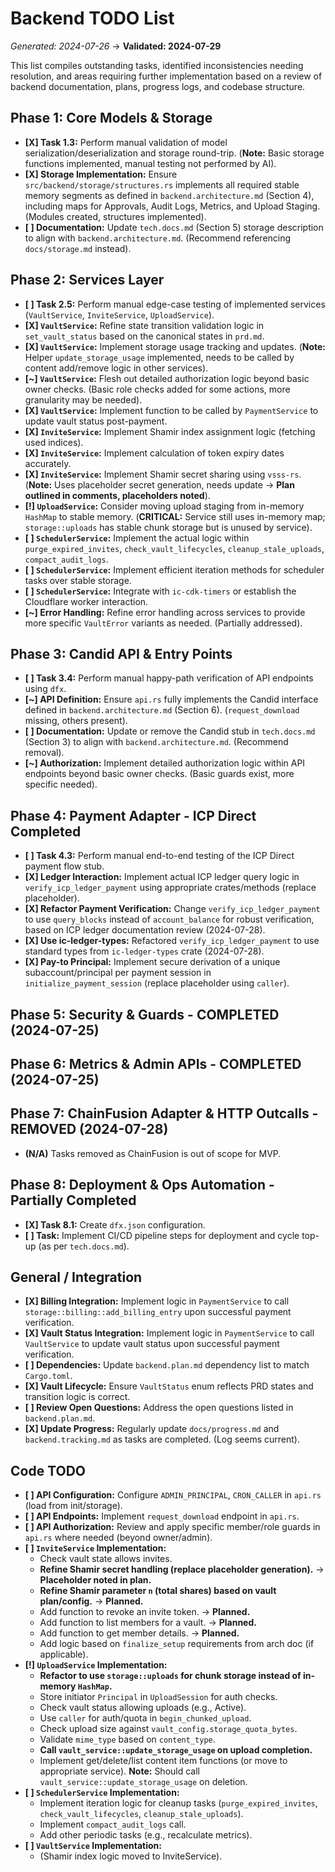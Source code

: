 # Backend TODO List

*Generated: 2024-07-26* -> **Validated: 2024-07-29**

This list compiles outstanding tasks, identified inconsistencies needing resolution, and areas requiring further implementation based on a review of backend documentation, plans, progress logs, and codebase structure.

## Phase 1: Core Models & Storage
-   **[X] Task 1.3:** Perform manual validation of model serialization/deserialization and storage round-trip. (**Note:** Basic storage functions implemented, manual testing not performed by AI).
-   **[X] Storage Implementation:** Ensure `src/backend/storage/structures.rs` implements all required stable memory segments as defined in `backend.architecture.md` (Section 4), including maps for Approvals, Audit Logs, Metrics, and Upload Staging. (Modules created, structures implemented).
-   **[ ] Documentation:** Update `tech.docs.md` (Section 5) storage description to align with `backend.architecture.md`. (Recommend referencing `docs/storage.md` instead).

## Phase 2: Services Layer
-   **[ ] Task 2.5:** Perform manual edge-case testing of implemented services (`VaultService`, `InviteService`, `UploadService`).
-   **[X] `VaultService`:** Refine state transition validation logic in `set_vault_status` based on the canonical states in `prd.md`.
-   **[X] `VaultService`:** Implement storage usage tracking and updates. (**Note:** Helper `update_storage_usage` implemented, needs to be called by content add/remove logic in other services).
-   **[~] `VaultService`:** Flesh out detailed authorization logic beyond basic owner checks. (Basic role checks added for some actions, more granularity may be needed).
-   **[X] `VaultService`:** Implement function to be called by `PaymentService` to update vault status post-payment.
-   **[X] `InviteService`:** Implement Shamir index assignment logic (fetching used indices).
-   **[X] `InviteService`:** Implement calculation of token expiry dates accurately.
-   **[X] `InviteService`:** Implement Shamir secret sharing using `vsss-rs`. (**Note:** Uses placeholder secret generation, needs update -> **Plan outlined in comments, placeholders noted**).
-   **[!] `UploadService`:** Consider moving upload staging from in-memory `HashMap` to stable memory. (**CRITICAL:** Service still uses in-memory map; `storage::uploads` has stable chunk storage but is unused by service).
-   **[ ] `SchedulerService`:** Implement the actual logic within `purge_expired_invites`, `check_vault_lifecycles`, `cleanup_stale_uploads`, `compact_audit_logs`.
-   **[ ] `SchedulerService`:** Implement efficient iteration methods for scheduler tasks over stable storage.
-   **[ ] `SchedulerService`:** Integrate with `ic-cdk-timers` or establish the Cloudflare worker interaction.
-   **[~] Error Handling:** Refine error handling across services to provide more specific `VaultError` variants as needed. (Partially addressed).

## Phase 3: Candid API & Entry Points
-   **[ ] Task 3.4:** Perform manual happy-path verification of API endpoints using `dfx`.
-   **[~] API Definition:** Ensure `api.rs` fully implements the Candid interface defined in `backend.architecture.md` (Section 6). (`request_download` missing, others present).
-   **[ ] Documentation:** Update or remove the Candid stub in `tech.docs.md` (Section 3) to align with `backend.architecture.md`. (Recommend removal).
-   **[~] Authorization:** Implement detailed authorization logic within API endpoints beyond basic owner checks. (Basic guards exist, more specific needed).

## Phase 4: Payment Adapter - ICP Direct Completed
-   **[ ] Task 4.3:** Perform manual end-to-end testing of the ICP Direct payment flow stub.
-   **[X] Ledger Interaction:** Implement actual ICP ledger query logic in `verify_icp_ledger_payment` using appropriate crates/methods (replace placeholder).
-   **[X] Refactor Payment Verification:** Change `verify_icp_ledger_payment` to use `query_blocks` instead of `account_balance` for robust verification, based on ICP ledger documentation review (2024-07-28).
-   **[X] Use ic-ledger-types:** Refactored `verify_icp_ledger_payment` to use standard types from `ic-ledger-types` crate (2024-07-28).
-   **[X] Pay-to Principal:** Implement secure derivation of a unique subaccount/principal per payment session in `initialize_payment_session` (replace placeholder using `caller`).

## Phase 5: Security & Guards - COMPLETED (2024-07-25)

## Phase 6: Metrics & Admin APIs - COMPLETED (2024-07-25)

## Phase 7: ChainFusion Adapter & HTTP Outcalls - REMOVED (2024-07-28)
-   **(N/A)** Tasks removed as ChainFusion is out of scope for MVP.

## Phase 8: Deployment & Ops Automation - Partially Completed
-   **[X] Task 8.1:** Create `dfx.json` configuration.
-   **[ ] Task:** Implement CI/CD pipeline steps for deployment and cycle top-up (as per `tech.docs.md`).

## General / Integration
-   **[X] Billing Integration:** Implement logic in `PaymentService` to call `storage::billing::add_billing_entry` upon successful payment verification.
-   **[X] Vault Status Integration:** Implement logic in `PaymentService` to call `VaultService` to update vault status upon successful payment verification.
-   **[ ] Dependencies:** Update `backend.plan.md` dependency list to match `Cargo.toml`.
-   **[X] Vault Lifecycle:** Ensure `VaultStatus` enum reflects PRD states and transition logic is correct.
-   **[ ] Review Open Questions:** Address the open questions listed in `backend.plan.md`.
-   **[X] Update Progress:** Regularly update `docs/progress.md` and `backend.tracking.md` as tasks are completed. (Log seems current).

## Code TODO
-   **[ ] API Configuration:** Configure `ADMIN_PRINCIPAL`, `CRON_CALLER` in `api.rs` (load from init/storage).
-   **[ ] API Endpoints:** Implement `request_download` endpoint in `api.rs`.
-   **[ ] API Authorization:** Review and apply specific member/role guards in `api.rs` where needed (beyond owner/admin).
-   **[ ] `InviteService` Implementation:**
    *   Check vault state allows invites.
    *   **Refine Shamir secret handling (replace placeholder generation).** -> **Placeholder noted in plan.**
    *   **Refine Shamir parameter `n` (total shares) based on vault plan/config.** -> **Planned.**
    *   Add function to revoke an invite token. -> **Planned.**
    *   Add function to list members for a vault. -> **Planned.**
    *   Add function to get member details. -> **Planned.**
    *   Add logic based on `finalize_setup` requirements from arch doc (if applicable).
-   **[!] `UploadService` Implementation:**
    *   **Refactor to use `storage::uploads` for chunk storage instead of in-memory `HashMap`.**
    *   Store initiator `Principal` in `UploadSession` for auth checks.
    *   Check vault status allowing uploads (e.g., Active).
    *   Use `caller` for auth/quota in `begin_chunked_upload`.
    *   Check upload size against `vault_config.storage_quota_bytes`.
    *   Validate `mime_type` based on `content_type`.
    *   **Call `vault_service::update_storage_usage` on upload completion.**
    *   Implement get/delete/list content item functions (or move to appropriate service). **Note:** Should call `vault_service::update_storage_usage` on deletion.
-   **[ ] `SchedulerService` Implementation:**
    *   Implement iteration logic for cleanup tasks (`purge_expired_invites`, `check_vault_lifecycles`, `cleanup_stale_uploads`).
    *   Implement `compact_audit_logs` call.
    *   Add other periodic tasks (e.g., recalculate metrics).
-   **[ ] `VaultService` Implementation:**
    *   (Shamir index logic moved to InviteService).